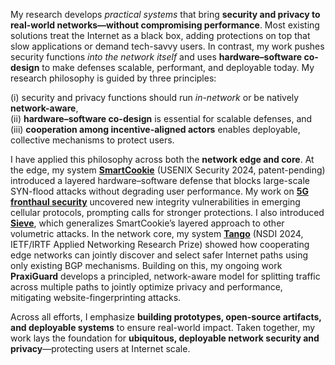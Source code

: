 <!-- I am a **network security researcher** who designs and builds **practical systems that deliver security and privacy on today’s networks without sacrificing performance**.  -->
My research develops *practical systems* that bring **security and privacy to real-world networks—without compromising performance**. Most existing solutions treat the Internet as a black box, adding protections on top that slow applications or demand tech-savvy users. In contrast, my work pushes security functions *into the network itself* and uses **hardware–software co-design** to make defenses scalable, performant, and deployable today. My research philosophy is guided by three principles:  

(i) security and privacy functions should run *in-network* or be natively **network-aware**,  
(ii) **hardware–software co-design** is essential for scalable defenses, and  
(iii) **cooperation among incentive-aligned actors** enables deployable, collective mechanisms to protect users.

<!-- I have applied this philosophy across both the **network edge and core**. At the edge, my system [**SmartCookie**](/publications/#smartcookie) (USENIX Security 2024, patent-pending) introduced a layered hardware–software defense that blocks large-scale SYN-flood attacks without degrading user performance. My work on [**5G fronthaul security**](/publications/#frontstorm) uncovered new integrity vulnerabilities in emerging cellular protocols, prompting calls for stronger protections. I also introduced [**Sieve**](/publications/#sieve), which generalizes SmartCookie’s layered approach to other volumetric attacks. In the network core, my system [**Tango**](/publications/#tango) (NSDI 2024, IETF/IRTF Applied Networking Research Prize) showed how cooperating edge networks can jointly discover and select safer Internet paths using only existing BGP mechanisms. Building on this, my ongoing work **PraxiGuard** develops a principled, network-aware model for splitting traffic across multiple paths to jointly optimize privacy and performance, mitigating website-fingerprinting attacks. -->

I have applied this philosophy across both the **network edge and core**. At the edge, my system [**SmartCookie**](#smartcookie) (USENIX Security 2024, patent-pending) introduced a layered hardware–software defense that blocks large-scale SYN-flood attacks without degrading user performance. My work on [**5G fronthaul security**](#frontstorm) uncovered new integrity vulnerabilities in emerging cellular protocols, prompting calls for stronger protections. I also introduced [**Sieve**](#sieve), which generalizes SmartCookie’s layered approach to other volumetric attacks. In the network core, my system [**Tango**](#tango) (NSDI 2024, IETF/IRTF Applied Networking Research Prize) showed how cooperating edge networks can jointly discover and select safer Internet paths using only existing BGP mechanisms. Building on this, my ongoing work **PraxiGuard** develops a principled, network-aware model for splitting traffic across multiple paths to jointly optimize privacy and performance, mitigating website-fingerprinting attacks.

Across all efforts, I emphasize **building prototypes, open-source artifacts, and deployable systems** to ensure real-world impact. Taken together, my work lays the foundation for **ubiquitous, deployable network security and privacy**—protecting users at Internet scale.


<!-- Looking ahead, I am excited to extend this agenda in three directions that naturally invite hands-on undergraduate and graduate participation:  
1. conducting **measurement studies closer to the user** by turning campus and home networks into living laboratories for identifying vulnerabilities in emerging devices such as IoT sensors and drones;  
2. designing a **unifying framework for split-functionality defenses**, combining centralized reasoning with distributed enforcement using accessible platforms like eBPF; and  
3. investigating the **security and performance challenges of AI and large-language-model workloads**, which stress networks in new ways and open novel attack surfaces.   -->

